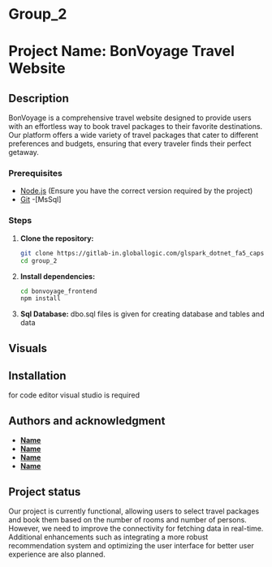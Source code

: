 # Group_2

# Project Name: BonVoyage Travel Website


## Description
BonVoyage is a comprehensive travel website designed to provide users with an effortless way to book travel packages to their favorite destinations. Our platform offers a wide variety of travel packages that cater to different preferences and budgets, ensuring that every traveler finds their perfect getaway.   

### Prerequisites
- [Node.js](https://nodejs.org/) (Ensure you have the correct version required by the project)
- [Git](https://git-scm.com/)
-[MsSql]

### Steps

1. **Clone the repository:**
    ```bash
    git clone https://gitlab-in.globallogic.com/glspark_dotnet_fa5_capstone/group_2.git
    cd group_2
    ```

2. **Install dependencies:**
    ```bash
    cd bonvoyage_frontend
    npm install
    ```
3. **Sql Database:**
    dbo.sql files is given for creating database and tables and data

## Visuals


## Installation

for code editor visual studio is required 



## Authors and acknowledgment
- **[Name](gaurav.singh8@globallogic.com)** 
- **[Name](animesh.kanwal@globallogic.com)** 
- **[Name](ankit.s.rawat@gloaballogic.com)** 
- **[Name](poreddy.varun@globallogic.com)**



## Project status
Our project is currently functional, allowing users to select travel packages and book them based on the number of rooms and number of persons. However, we need to improve the connectivity for fetching data in real-time. Additional enhancements such as integrating a more robust recommendation system and optimizing the user interface for better user experience are also planned.
